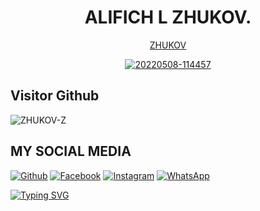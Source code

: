 <h1 align="center">
  ALIFICH L ZHUKOV.
</h1>
</div>
<p align="center">
  <a href="https://github.com/zhukov-z">ZHUKOV</a>
</p>
<p align="center">
 <a href="https://ibb.co/vxRP1qS"><img src="https://i.ibb.co/fYLpMFs/20220508-114457.jpg" alt="20220508-114457" border="0"></a>
</p>

## Visitor Github 
![ZHUKOV-Z](https://komarev.com/ghpvc/?username=zhukov-z&color=blue)

## MY SOCIAL MEDIA
[![Github](https://img.shields.io/badge/Github-Ikuti-green?style=for-the-badge&logo=github)](https://github.com/zhukov-z)
[![Facebook](https://img.shields.io/badge/Facebook-Ikuti-green?style=for-the-badge&logo=facebook)](https://m.facebook.com/galzxd)
[![Instagram](https://img.shields.io/badge/Instagram-Ikuti-green?style=for-the-badge&logo=instagram)](https://Instagram.com/zhukovxynn)
[![WhatsApp](https://img.shields.io/badge/whatsapp-Hubungi-brightgreen?style=for-the-badge&logo=whatsapp)](https://api.whatsapp.com/send/?phone=%2B6289691998257&text&app_absent=0)

[![Typing SVG](https://readme-typing-svg.herokuapp.com?duration=6000&color=F70000&height=600&lines=%C2%A9GEORGY+ALIFICH+L+ZHUKOV)](https://git.io/typing-svg)
